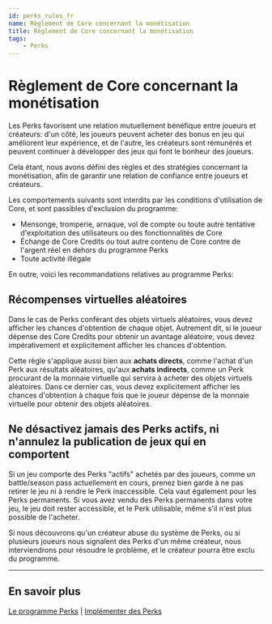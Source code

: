 ```yaml
---
id: perks_rules_fr
name: Règlement de Core concernant la monétisation
title: Règlement de Core concernant la monétisation
tags:
    - Perks
---
```


# Règlement de Core concernant la monétisation

Les Perks favorisent une relation mutuellement bénéfique entre joueurs et créateurs: d'un côté, les joueurs peuvent acheter des bonus en jeu qui améliorent leur expérience, et de l'autre, les créateurs sont rémunérés et peuvent continuer à développer des jeux qui font le bonheur des joueurs.

Cela étant, nous avons défini des règles et des stratégies concernant la monétisation, afin de garantir une relation de confiance entre joueurs et créateurs.

Les comportements suivants sont interdits par les conditions d'utilisation de Core, et sont passibles d'exclusion du programme:

- Mensonge, tromperie, arnaque, vol de compte ou toute autre tentative d'exploitation des utilisateurs ou des fonctionnalités de Core
- Échange de Core Credits ou tout autre contenu de Core contre de l'argent réel en dehors du programme Perks
- Toute activité illégale

En outre, voici les recommandations relatives au programme Perks:

## Récompenses virtuelles aléatoires

Dans le cas de Perks conférant des objets virtuels aléatoires, vous devez afficher les chances d'obtention de chaque objet. Autrement dit, si le joueur dépense des Core Credits pour obtenir un avantage aléatoire, vous devez impérativement et explicitement afficher les chances d'obtention.

Cette règle s'applique aussi bien aux **achats directs**, comme l'achat d'un Perk aux résultats aléatoires, qu'aux **achats indirects**, comme un Perk procurant de la monnaie virtuelle qui servira à acheter des objets virtuels aléatoires. Dans ce dernier cas, vous devez explicitement afficher les chances d'obtention à chaque fois que le joueur dépense de la monnaie virtuelle pour obtenir des objets aléatoires.

## Ne désactivez jamais des Perks actifs, ni n'annulez la publication de jeux qui en comportent

Si un jeu comporte des Perks "actifs" achetés par des joueurs, comme un battle/season pass actuellement en cours, prenez bien garde à ne pas retirer le jeu ni à rendre le Perk inaccessible. Cela vaut également pour les Perks permanents. Si vous avez vendu des Perks permanents dans votre jeu, le jeu doit rester accessible, et le Perk utilisable, même s'il n'est plus possible de l'acheter.

Si nous découvrons qu'un créateur abuse du système de Perks, ou si plusieurs joueurs nous signalent des Perks d'un même créateur, nous interviendrons pour résoudre le problème, et le créateur pourra être exclu du programme.

---

## En savoir plus

[Le programme Perks](../perks/program.md) | [Implémenter des Perks](../perks/implementing.md)
